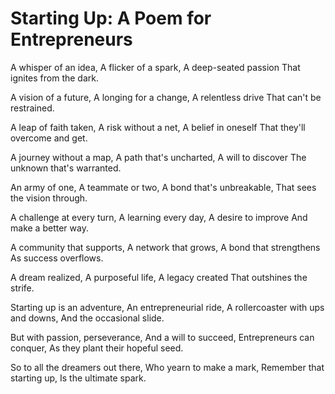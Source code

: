 # Starting Up: A Poem for Entrepreneurs

A whisper of an idea,
A flicker of a spark,
A deep-seated passion 
That ignites from the dark.

A vision of a future,
A longing for a change,
A relentless drive
That can't be restrained.

A leap of faith taken,
A risk without a net,
A belief in oneself
That they'll overcome and get.

A journey without a map,
A path that's uncharted,
A will to discover
The unknown that's warranted.

An army of one,
A teammate or two,
A bond that's unbreakable,
That sees the vision through.

A challenge at every turn,
A learning every day,
A desire to improve
And make a better way.

A community that supports,
A network that grows,
A bond that strengthens
As success overflows.

A dream realized,
A purposeful life,
A legacy created 
That outshines the strife.

Starting up is an adventure,
An entrepreneurial ride,
A rollercoaster with ups and downs,
And the occasional slide.

But with passion, perseverance,
And a will to succeed,
Entrepreneurs can conquer,
As they plant their hopeful seed.

So to all the dreamers out there,
Who yearn to make a mark,
Remember that starting up,
Is the ultimate spark.